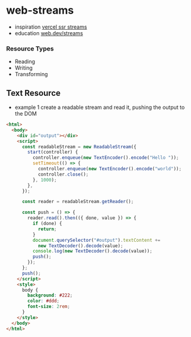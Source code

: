 # web-streams

- inspiration [vercel ssr streams](https://vercel.com/docs/concepts/functions/edge-functions/streaming)
- education [web.dev/streams](https://web.dev/streams/)

### Resource Types

- Reading
- Writing
- Transforming

## Text Resource

- example 1 create a readable stream and read it, pushing the output to the DOM

```html
<html>
  <body>
    <div id="output"></div>
    <script>
      const readableStream = new ReadableStream({
        start(controller) {
          controller.enqueue(new TextEncoder().encode("Hello "));
          setTimeout(() => {
            controller.enqueue(new TextEncoder().encode("world"));
            controller.close();
          }, 1000);
        },
      });

      const reader = readableStream.getReader();

      const push = () => {
        reader.read().then(({ done, value }) => {
          if (done) {
            return;
          }
          document.querySelector("#output").textContent +=
            new TextDecoder().decode(value);
          console.log(new TextDecoder().decode(value));
          push();
        });
      };
      push();
    </script>
    <style>
      body {
        background: #222;
        color: #ddd;
        font-size: 2rem;
      }
    </style>
  </body>
</html>
```

